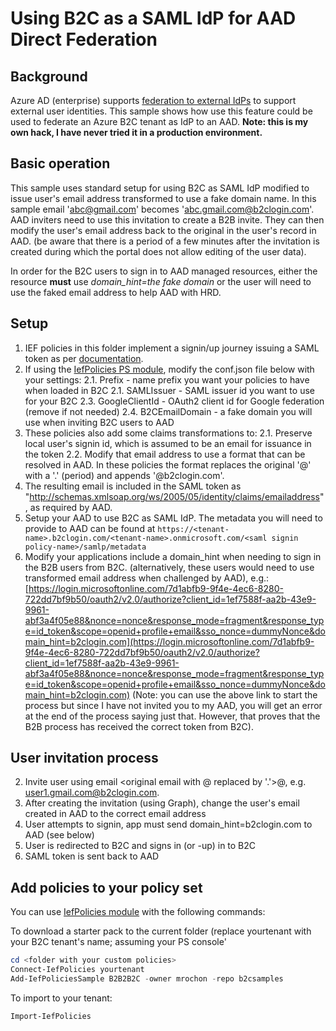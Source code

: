 # Using B2C as a SAML IdP for AAD Direct Federation

## Background
Azure AD (enterprise) supports [federation to external IdPs](https://docs.microsoft.com/en-us/azure/active-directory/external-identities/direct-federation) to support external user identities. This sample shows how use this feature could be used to federate an Azure B2C tenant as IdP to an AAD. **Note: this is my own hack, I have never tried it in a production environment.**

## Basic operation
This sample uses standard setup for using B2C as SAML IdP modified to issue user's email address transformed to use a fake domain name. In this sample email 'abc@gmail.com' becomes 'abc.gmail.com@b2clogin.com'. AAD inviters need to use this invitation to create a B2B invite. They can then modify the user's email address back to the original in the user's record in AAD. (be aware that there is a period of a few minutes after the invitation is created during which the portal does not allow editing of the user data).

In order for the B2C users to sign in to AAD managed resources, either the resource **must** use *domain_hint=the fake domain* or the user will need to use the faked email address to help AAD with HRD.

## Setup
1. IEF policies in this folder implement a signin/up journey issuing a SAML token as per [documentation](https://docs.microsoft.com/en-us/azure/active-directory-b2c/identity-provider-generic-saml?tabs=windows&pivots=b2c-custom-policy).
2. If using the [IefPolicies PS module](https://www.powershellgallery.com/packages/IefPolicies), modify the conf.json file below with your settings:
    2.1. Prefix - name prefix you want your policies to have when loaded in B2C
    2.1. SAMLIssuer - SAML issuer id you want to use for your B2C
    2.3. GoogleClientId - OAuth2 client id for Google federation (remove if not needed)
    2.4. B2CEmailDomain - a fake domain you will use when inviting B2C users to AAD
2. These policies also add some claims transformations to:
    2.1. Preserve local user's signin id, which is assumed to be an email for issuance in the token
    2.2. Modify that email address to use a format that can be resolved in AAD. In these policies the format replaces the original '@' with a '.' (period) and appends '@b2clogin.com'.
3. The resulting email is included in the SAML token as "http://schemas.xmlsoap.org/ws/2005/05/identity/claims/emailaddress", as required by AAD.
4. Setup your AAD to use B2C as SAML IdP. The metadata you will need to provide to AAD can be found at
`https://<tenant-name>.b2clogin.com/<tenant-name>.onmicrosoft.com/<saml signin policy-name>/samlp/metadata`
5. Modify your applications include a domain_hint when needing to sign in the B2B users from B2C. (alternatively, these users would need to use transformed email address when challenged by AAD), e.g.:
[https://login.microsoftonline.com/7d1abfb9-9f4e-4ec6-8280-722dd7bf9b50/oauth2/v2.0/authorize?client_id=1ef7588f-aa2b-43e9-9961-abf3a4f05e88&nonce=nonce&response_mode=fragment&response_type=id_token&scope=openid+profile+email&sso_nonce=dummyNonce&domain_hint=b2clogin.com](https://login.microsoftonline.com/7d1abfb9-9f4e-4ec6-8280-722dd7bf9b50/oauth2/v2.0/authorize?client_id=1ef7588f-aa2b-43e9-9961-abf3a4f05e88&nonce=nonce&response_mode=fragment&response_type=id_token&scope=openid+profile+email&sso_nonce=dummyNonce&domain_hint=b2clogin.com)
(Note: you can use the above link to start the process but since I have not invited you to my AAD, you will get an error at the end of the process saying just that. However, that proves that the B2B process has received the correct token from B2C).

## User invitation process
  
2. Invite user using email <original email with @ replaced by '.'>@<fake domain name>, e.g. user1.gmail.com@b2clogin.com.
2. After creating the invitation (using Graph), change the user's email created in AAD to the correct email address
3. User attempts to signin, app must send domain_hint=b2clogin.com to AAD (see below)
4. User is redirected to B2C and signs in (or -up) in to B2C
4. SAML token is sent back to AAD

## Add policies to your policy set

You can use [IefPolicies module](https://www.powershellgallery.com/packages/IefPolicies) with the following commands:

To download a starter pack to the current folder (replace yourtenant with your B2C tenant's name; assuming your PS console' 
```PowerShell
cd <folder with your custom policies>
Connect-IefPolicies yourtenant
Add-IefPoliciesSample B2B2B2C -owner mrochon -repo b2csamples
```

To import to your tenant:
```PowerShell
Import-IefPolicies
```




